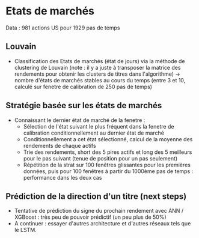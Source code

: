 # Etats de marchés

Data : 981 actions US pour 1929 pas de temps

## Louvain
- Classification des Etats de marchés (état de jours) via la méthode de clustering de Louvain (note : il y a juste à transposer la matrice des rendements pour obtenir les clusters de titres dans l'algorithme) -> nombre d'états de marchés stables au cours du temps (entre 3 et 10, calculé sur fenetre de calibration de 250 pas de temps)
## Stratégie basée sur les états de marchés
- Connaissant le dernier état de marché de la fenetre : 
  - Sélection de l'état suivant le plus fréquent dans la fenetre de calibration conditionnellement au dernier état de marché
  - Conditionnellement a cet état sélectionné, calcul de la moyenne des rendements de chaque actifs
  - Trie des rendements, short des 5 pires actifs et long des 5 meilleurs pour le pas suivant (tenue de position pour un pas seulement)
  - Répétition de la strat sur 100 fenêtres glissantes pour les premières données, puis pour 100 fenêtres à partir du 1000ème pas de temps : performance dans les deux cas
 
## Prédiction de la direction d'un titre (next steps)
- Tentative de prédiction du signe du prochain rendement avec ANN / XGBoost : très peu de pouvoir prédictif (un peu plus de 50%)
- A continuer : essayer d'autres architecture et d'autres réseaux tels que le LSTM.
